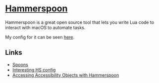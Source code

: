 # [Hammerspoon](https://github.com/Hammerspoon/hammerspoon)

Hammerspoon is a great open source tool that lets you write Lua code to interact with macOS to automate tasks.

My config for it can be seen [here](https://github.com/nikitavoloboev/dotfiles/blob/master/hammerspoon/init.lua).

## Links

- [Spoons](https://github.com/Hammerspoon/hammerspoon/blob/master/SPOONS.md)
- [Interesting HS config](https://github.com/S1ngS1ng/HammerSpoon)
- [Accessing Accessibility Objects with Hammerspoon](https://github.com/asmagill/hs._asm.axuielement)
